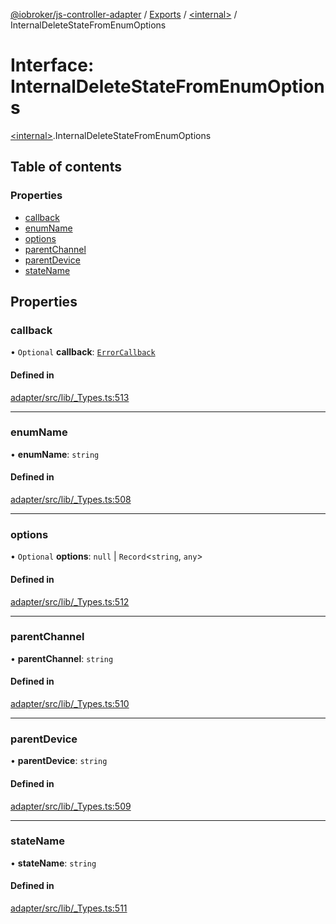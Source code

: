 [@iobroker/js-controller-adapter](../README.md) / [Exports](../modules.md) / [\<internal\>](../modules/internal_.md) / InternalDeleteStateFromEnumOptions

# Interface: InternalDeleteStateFromEnumOptions

[\<internal\>](../modules/internal_.md).InternalDeleteStateFromEnumOptions

## Table of contents

### Properties

- [callback](internal_.InternalDeleteStateFromEnumOptions.md#callback)
- [enumName](internal_.InternalDeleteStateFromEnumOptions.md#enumname)
- [options](internal_.InternalDeleteStateFromEnumOptions.md#options)
- [parentChannel](internal_.InternalDeleteStateFromEnumOptions.md#parentchannel)
- [parentDevice](internal_.InternalDeleteStateFromEnumOptions.md#parentdevice)
- [stateName](internal_.InternalDeleteStateFromEnumOptions.md#statename)

## Properties

### callback

• `Optional` **callback**: [`ErrorCallback`](../modules/internal_.md#errorcallback)

#### Defined in

[adapter/src/lib/_Types.ts:513](https://github.com/ioBroker/ioBroker.js-controller/blob/559f7b7a/packages/adapter/src/lib/_Types.ts#L513)

___

### enumName

• **enumName**: `string`

#### Defined in

[adapter/src/lib/_Types.ts:508](https://github.com/ioBroker/ioBroker.js-controller/blob/559f7b7a/packages/adapter/src/lib/_Types.ts#L508)

___

### options

• `Optional` **options**: ``null`` \| `Record`\<`string`, `any`\>

#### Defined in

[adapter/src/lib/_Types.ts:512](https://github.com/ioBroker/ioBroker.js-controller/blob/559f7b7a/packages/adapter/src/lib/_Types.ts#L512)

___

### parentChannel

• **parentChannel**: `string`

#### Defined in

[adapter/src/lib/_Types.ts:510](https://github.com/ioBroker/ioBroker.js-controller/blob/559f7b7a/packages/adapter/src/lib/_Types.ts#L510)

___

### parentDevice

• **parentDevice**: `string`

#### Defined in

[adapter/src/lib/_Types.ts:509](https://github.com/ioBroker/ioBroker.js-controller/blob/559f7b7a/packages/adapter/src/lib/_Types.ts#L509)

___

### stateName

• **stateName**: `string`

#### Defined in

[adapter/src/lib/_Types.ts:511](https://github.com/ioBroker/ioBroker.js-controller/blob/559f7b7a/packages/adapter/src/lib/_Types.ts#L511)
